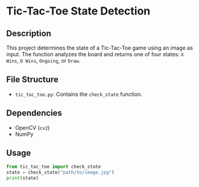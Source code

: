 # Tic-Tac-Toe State Detection

## Description
This project determines the state of a Tic-Tac-Toe game using an image as input. The function analyzes the board and returns one of four states: `X Wins`, `O Wins`, `Ongoing`, or `Draw`.

## File Structure
- `tic_tac_toe.py`: Contains the `check_state` function.

## Dependencies
- OpenCV (`cv2`)
- NumPy

## Usage
```python
from tic_tac_toe import check_state
state = check_state("path/to/image.jpg")
print(state)
```

